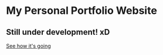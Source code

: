 # My Personal Portfolio Website

## Still under development! xD

[See how it's going](rukshanjayasekara.me)
